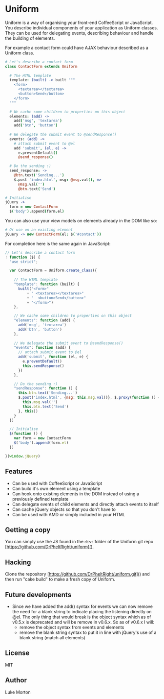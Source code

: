 # Uniform

Uniform is a way of organising your front-end CoffeeScript or
JavaScript. You describe individual components of your
application as Uniform classes. They can be used for
delegating events, describing behaviour and handle the
building of elements.

For example a contact form could have AJAX behaviour described
as a Uniform class.

``` coffeescript
# Let's describe a contact form
class ContactForm extends Uniform
    
  # The HTML template
  template: (built) -> built """
    <form>
      <textarea></textarea>
      <button>Send</button>
    </form>
  """

  # We cache some children to properties on this object
  elements: (add) ->
    add('msg', 'textarea')
    add('btn', 'button')
  
  # We delegate the submit event to @sendResponse()
  events: (add) ->
    # attach submit event to @el
    add 'submit', (el, e) ->
      e.preventDefault()
      @send_response()

  # Do the sending :)
  send_response: ->
    @btn.text('Sending...')
    $.post 'index.html', msg: @msg.val(), =>
      @msg.val('')
      @btn.text('Send')

# Initialise
jQuery ->
  form = new ContactForm
  $('body').append(form.el)
```

You can also use your view models on elements already in
the DOM like so:

``` coffeescript
# Or use on an existing element
jQuery -> new ContactForm(el: $('#contact'))
```

For completion here is the same again in JavaScript:

``` js
// Let's describe a contact form
! function ($) {
  "use strict";

  var ContactForm = Uniform.create_class({
    
    // The HTML template
    "template": function (built) {
      built("<form>"
          + " <textarea></textarea>"
          + "  <button>Send</button>"
          + "</form>")
    },

    // We cache some children to properties on this object
    "elements": function (add) {
      add('msg', 'textarea')
      add('btn', 'button')
    },
  
    // We delegate the submit event to @sendResponse()
    "events": function (add) {
      // attach submit event to @el
      add('submit', function (el, e) {
        e.preventDefault()
        this.sendResponse()
      })
    },

    // Do the sending :)
    "sendResponse": function () {
      this.btn.text('Sending...')
      $.post('index.html', {msg: this.msg.val()}, $.proxy(function () {
        this.msg.val('')
        this.btn.text('Send')
      }, this))
    }
  })

  // Initialise
  $(function () {
    var form = new ContactForm
    $('body').append(form.el)
  })

}(window.jQuery)
```

## Features

 - Can be used with CoffeeScript or JavaScript
 - Can build it's own element using a template
 - Can hook onto existing elements in the DOM instead of using
   a previously defined template
 - Can delegate events of child elements and directly attach
   events to itself
 - Can cache jQuery objects so that you don't have to
 - Can be used with AMD or simply included in your HTML

## Getting a copy

You can simply use the JS found in the `dist` folder of the
Uniform git repo [https://github.com/DrPheltRight/uniform]().

## Hacking

Clone the repository [https://github.com/DrPheltRight/uniform.git]()
and then run "cake build" to make a fresh copy of Uniform.

## Future developments

 - Since we have added the add() syntax for events we can now
   remove the need for a blank string to indicate placing the
   listening directly on @el. The only thing that would break
   is the object syntax which as of v0.5.x is deprecated and
   will be remove in v0.6.x. So as of v0.6.x I will:
    - remove the object syntax from events and elements
    - remove the blank string syntax to put it in line with
      jQuery's use of a blank string (match all elements)

## License

MIT

## Author

Luke Morton
